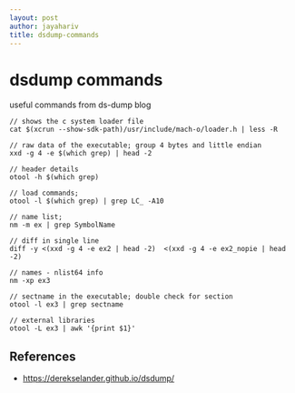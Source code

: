 ```yaml
---
layout: post
author: jayahariv
title: dsdump-commands
---
```


# dsdump commands
useful commands from ds-dump blog

```
// shows the c system loader file
cat $(xcrun --show-sdk-path)/usr/include/mach-o/loader.h | less -R

// raw data of the executable; group 4 bytes and little endian
xxd -g 4 -e $(which grep) | head -2

// header details
otool -h $(which grep)

// load commands; 
otool -l $(which grep) | grep LC_ -A10

// name list; 
nm -m ex | grep SymbolName

// diff in single line 
diff -y <(xxd -g 4 -e ex2 | head -2)  <(xxd -g 4 -e ex2_nopie | head -2)

// names - nlist64 info
nm -xp ex3

// sectname in the executable; double check for section
otool -l ex3 | grep sectname

// external libraries
otool -L ex3 | awk '{print $1}'
```

## References
- https://derekselander.github.io/dsdump/